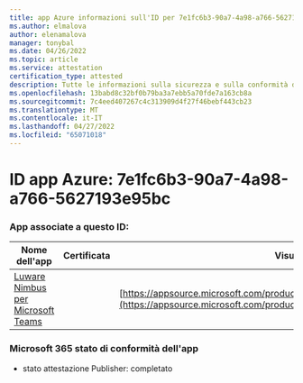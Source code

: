 ```yaml
---
title: app Azure informazioni sull'ID per 7e1fc6b3-90a7-4a98-a766-5627193e95bc
ms.author: elmalova
author: elenamalova
manager: tonybal
ms.date: 04/26/2022
ms.topic: article
ms.service: attestation
certification_type: attested
description: Tutte le informazioni sulla sicurezza e sulla conformità disponibili per 7e1fc6b3-90a7-4a98-a766-5627193e95bc.
ms.openlocfilehash: 13babd8c32bf0b79ba3a7ebb5a70fde7a163cb8a
ms.sourcegitcommit: 7c4eed407267c4c313909d4f27f46bebf443cb23
ms.translationtype: MT
ms.contentlocale: it-IT
ms.lasthandoff: 04/27/2022
ms.locfileid: "65071018"
---
```

# <a name="azure-app-id-7e1fc6b3-90a7-4a98-a766-5627193e95bc"></a>ID app Azure: 7e1fc6b3-90a7-4a98-a766-5627193e95bc


### <a name="apps-associated-with-this-id"></a>App associate a questo ID:
| **Nome dell'app** | **Certificata** | **Visualizzazione in AppSource** |
|--------------|---------------|-----------------------|
| [Luware Nimbus per Microsoft Teams](../forward/luwareagzurich.advanced_routing_azure_marketplace.md) |  | [https://appsource.microsoft.com/product/office/luwareagzurich.advanced_routing_azure_marketplace](https://appsource.microsoft.com/product/office/luwareagzurich.advanced_routing_azure_marketplace) |

### <a name="microsoft-365-app-compliance-status"></a>Microsoft 365 stato di conformità dell'app
- stato attestazione Publisher: completato
